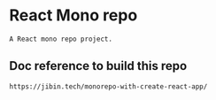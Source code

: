# React Mono repo
    A React mono repo project.

## Doc reference to build this repo
    https://jibin.tech/monorepo-with-create-react-app/
